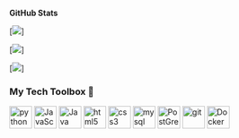 **GitHub Stats**

[//]: # (<img align="center" src="http://github-readme-streak-stats.herokuapp.com?user=VeroniqueDM&theme=dark&background=000000" alt="Stats" />)

[<img src="http://github-readme-streak-stats.herokuapp.com?user=VeroniqueDM&theme=dark&background=000000">]

[<img src="https://github-readme-stats.vercel.app/api?username=VeroniqueDM&show_icons=true&include_all_commits=true&hide_border=true">]

[<img src="https://github-readme-stats.vercel.app/api/top-langs/?username=VeroniqueDM&layout=compact&hide_border=true">]

### My Tech Toolbox 🧰

<p align="left">
<img src="https://cdn3.iconfinder.com/data/icons/logos-and-brands-adobe/512/267_Python-512.png" alt="python" width="40" height="40"/> 
<img src="https://upload.wikimedia.org/wikipedia/commons/thumb/6/6a/JavaScript-logo.png/600px-JavaScript-logo.png?20120221235433" alt="JavaScript" width="40" height="40"/>
<img src="https://upload.wikimedia.org/wikipedia/en/3/30/Java_programming_language_logo.svg" alt="Java" width="40" height="40"/>
<img src="https://upload.wikimedia.org/wikipedia/commons/thumb/6/61/HTML5_logo_and_wordmark.svg/512px-HTML5_logo_and_wordmark.svg.png" alt="html5" height="40"/> 
<img src="https://upload.wikimedia.org/wikipedia/commons/thumb/d/d5/CSS3_logo_and_wordmark.svg/1200px-CSS3_logo_and_wordmark.svg.png" alt="css3" height="40"/> 
<img src="https://i.pinimg.com/originals/50/f1/58/50f1582a95bdac10f1c3fa295c8b947b.png" alt="mysql" width="40" height="40"/>
<img src="https://upload.wikimedia.org/wikipedia/commons/2/29/Postgresql_elephant.svg" alt="PostGreSQL" width="40" height="40"/>
<img src="https://www.vectorlogo.zone/logos/git-scm/git-scm-icon.svg" alt="git" width="40" height="40"/> 
<img src="https://cdn3.iconfinder.com/data/icons/logos-and-brands-adobe/512/97_Docker-512.png" alt="Docker" width="40" height="40"/>
</p

[//]: # ([![VeroniqueDM's GitHub stats]&#40;https://github-readme-stats.vercel.app/api?username=VeroniqueDM&#41;]&#40;https://github.com/VeroniqueDM/github-readme-stats&#41;)
